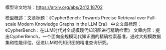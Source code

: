 模型论文地址：https://arxiv.org/abs/2412.18702

模型概述：文章标题：《CypherBench: Towards Precise Retrieval over Full-scale Modern Knowledge Graphs in the LLM Era》
中文文章标题：《CypherBench：在LLM时代对全规模现代知识图进行精确检索》
文章内容：提出CypherBench，一个面向全规模现代知识图的精确检索基准，通过大规模数据集和性能评估，促进LLM时代知识图的精准查询研究。
